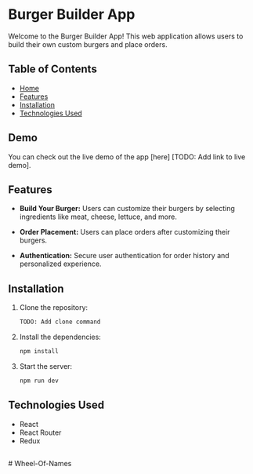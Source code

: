 # Burger Builder App

Welcome to the Burger Builder App! This web application allows users to build their own custom burgers and place orders.

## Table of Contents
- [Home](#demo)
- [Features](#features)
- [Installation](#installation)
- [Technologies Used](#technologies-used)

## Demo

You can check out the live demo of the app [here] [TODO: Add link to live demo].

## Features

- **Build Your Burger:**
  Users can customize their burgers by selecting ingredients like meat, cheese, lettuce, and more.

- **Order Placement:**
  Users can place orders after customizing their burgers.

- **Authentication:**
  Secure user authentication for order history and personalized experience.

## Installation

1. Clone the repository:

   ```bash
   TODO: Add clone command
   ```
  
2. Install the dependencies:

    ```bash
    npm install
    ```

3. Start the server:

    ```bash
    npm run dev
    ```

## Technologies Used

- React
- React Router
- Redux

##
#   W h e e l - O f - N a m e s  
 